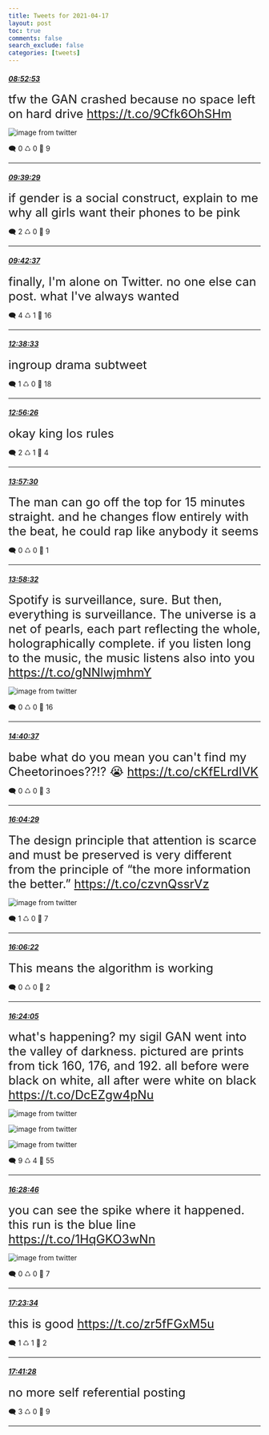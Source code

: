 ```yaml
---
title: Tweets for 2021-04-17
layout: post
toc: true
comments: false
search_exclude: false
categories: [tweets]
---
```



#### <a href = "https://twitter.com/deepfates/status/1383433287763337222">*08:52:53*</a>

<font size="5">tfw the GAN crashed because no space left on hard drive  https://t.co/9Cfk6OhSHm</font>

![image from twitter](/fastpages//images/EzLxPmpUUAYlLkc.jpg)


🗨️ 0 ♺ 0 🤍  9   

---
    
#### <a href = "https://twitter.com/deepfates/status/1383445013716107284">*09:39:29*</a>

<font size="5">if gender is a social construct, explain to me why all girls want their phones to be pink</font>



🗨️ 2 ♺ 0 🤍  9   

---
    
#### <a href = "https://twitter.com/deepfates/status/1383445802123620358">*09:42:37*</a>

<font size="5">finally, I'm alone on Twitter. no one else can post. what I've always wanted</font>



🗨️ 4 ♺ 1 🤍  16   

---
    
#### <a href = "https://twitter.com/deepfates/status/1383490081072181263">*12:38:33*</a>

<font size="5">ingroup drama subtweet</font>



🗨️ 1 ♺ 0 🤍  18   

---
    
#### <a href = "https://twitter.com/deepfates/status/1383494577550544904">*12:56:26*</a>

<font size="5">okay king los rules</font>



🗨️ 2 ♺ 1 🤍  4   

---
    
#### <a href = "https://twitter.com/deepfates/status/1383509948538101760">*13:57:30*</a>

<font size="5">The man can go off the top for 15 minutes straight. and he changes flow entirely with the beat, he could rap like anybody it seems</font>



🗨️ 0 ♺ 0 🤍  1   

---
    
#### <a href = "https://twitter.com/deepfates/status/1383510207146250243">*13:58:32*</a>

<font size="5">Spotify is surveillance, sure. But then, everything is surveillance. The universe is a net of pearls, each part reflecting the whole, holographically complete. if you listen long to the music, the music listens also into you  https://t.co/gNNlwjmhmY</font>

![image from twitter](/fastpages//images/EzM3M51VkAAoDf3.jpg)


🗨️ 0 ♺ 0 🤍  16   

---
    
#### <a href = "https://twitter.com/deepfates/status/1383520799592652807">*14:40:37*</a>

<font size="5">babe what do you mean you can't find my Cheetorinoes??!? 😭  https://t.co/cKfELrdIVK</font>



🗨️ 0 ♺ 0 🤍  3   

---
    
#### <a href = "https://twitter.com/deepfates/status/1383541905779093506">*16:04:29*</a>

<font size="5">The design principle that attention is scarce and must be preserved is very different from the principle of “the more information the better.”  https://t.co/czvnQssrVz</font>

![image from twitter](/fastpages//images/EzNUB_oVkAkAOkz.jpg)


🗨️ 1 ♺ 0 🤍  7   

---
    
#### <a href = "https://twitter.com/deepfates/status/1383542376858198022">*16:06:22*</a>

<font size="5">This means the algorithm is working</font>



🗨️ 0 ♺ 0 🤍  2   

---
    
#### <a href = "https://twitter.com/deepfates/status/1383546834971336709">*16:24:05*</a>

<font size="5">what's happening? my sigil GAN went into the valley of darkness.   pictured are prints from tick 160, 176, and 192. all before were black on white, all after were white on black  https://t.co/DcEZgw4pNu</font>

![image from twitter](/fastpages//images/EzNYR1LVIAEsNgO.jpg)

![image from twitter](/fastpages//images/EzNYR1NVoAglk7U.jpg)

![image from twitter](/fastpages//images/EzNYR1IVIAAkbAK.jpg)


🗨️ 9 ♺ 4 🤍  55   

---
    
#### <a href = "https://twitter.com/deepfates/status/1383548014728413187">*16:28:46*</a>

<font size="5">you can see the spike where it happened. this run is the blue line  https://t.co/1HqGKO3wNn</font>

![image from twitter](/fastpages//images/EzNZeDJVoAoAmSO.jpg)


🗨️ 0 ♺ 0 🤍  7   

---
    
#### <a href = "https://twitter.com/deepfates/status/1383561807466401797">*17:23:34*</a>

<font size="5">this is good  https://t.co/zr5fFGxM5u</font>



🗨️ 1 ♺ 1 🤍  2   

---
    
#### <a href = "https://twitter.com/deepfates/status/1383566309804314637">*17:41:28*</a>

<font size="5">no more self referential posting</font>



🗨️ 3 ♺ 0 🤍  9   

---
    
            
